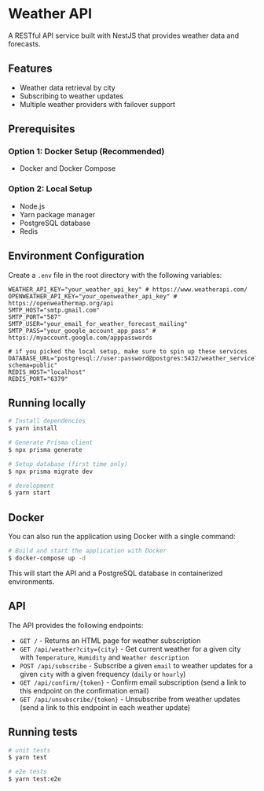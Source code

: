 # Weather API

A RESTful API service built with NestJS that provides weather data and forecasts.

## Features

- Weather data retrieval by city
- Subscribing to weather updates
- Multiple weather providers with failover support

## Prerequisites

### Option 1: Docker Setup (Recommended)

- Docker and Docker Compose

### Option 2: Local Setup

- Node.js
- Yarn package manager
- PostgreSQL database
- Redis

## Environment Configuration

Create a `.env` file in the root directory with the following variables:

```
WEATHER_API_KEY="your_weather_api_key" # https://www.weatherapi.com/
OPENWEATHER_API_KEY="your_openweather_api_key" # https://openweathermap.org/api
SMTP_HOST="smtp.gmail.com"
SMTP_PORT="587"
SMTP_USER="your_email_for_weather_forecast_mailing"
SMTP_PASS="your_google_account_app_pass" # https://myaccount.google.com/apppasswords

# if you picked the local setup, make sure to spin up these services
DATABASE_URL="postgresql://user:password@postgres:5432/weather_service?schema=public"
REDIS_HOST="localhost"
REDIS_PORT="6379"
```

## Running locally

```bash
# Install dependencies
$ yarn install

# Generate Prisma client
$ npx prisma generate

# Setup database (first time only)
$ npx prisma migrate dev

# development
$ yarn start
```

## Docker

You can also run the application using Docker with a single command:

```bash
# Build and start the application with Docker
$ docker-compose up -d
```

This will start the API and a PostgreSQL database in containerized environments.

## API

The API provides the following endpoints:

- `GET /` - Returns an HTML page for weather subscription
- `GET /api/weather?city={city}` - Get current weather for a given city with `Temperature`, `Humidity` and `Weather description`
- `POST /api/subscribe` - Subscribe a given `email` to weather updates for a given `city` with a given frequency (`daily` or `hourly`)
- `GET /api/confirm/{token}` - Confirm email subscription (send a link to this endpoint on the confirmation email)
- `GET /api/unsubscribe/{token}` - Unsubscribe from weather updates (send a link to this endpoint in each weather update)

## Running tests

```bash
# unit tests
$ yarn test

# e2e tests
$ yarn test:e2e
```
